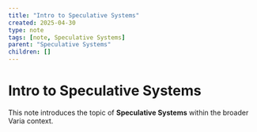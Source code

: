 ```yaml
---
title: "Intro to Speculative Systems"
created: 2025-04-30
type: note
tags: [note, Speculative Systems]
parent: "Speculative Systems"
children: []
---
```


# Intro to Speculative Systems

This note introduces the topic of **Speculative Systems** within the broader Varia context.
